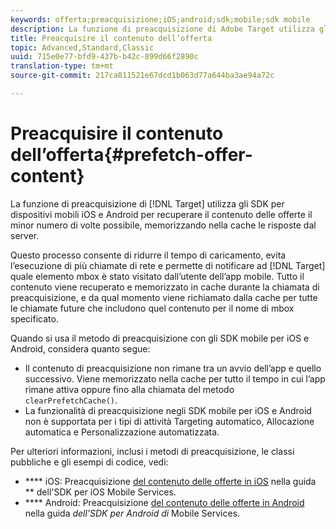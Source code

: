 ```yaml
---
keywords: offerta;preacquisizione;iOS;android;sdk;mobile;sdk mobile
description: La funzione di preacquisizione di Adobe Target utilizza gli SDK per dispositivi mobili iOS e Android per recuperare il contenuto delle offerte il minor numero di volte possibile, memorizzando nella cache le risposte dal server.
title: Preacquisire il contenuto dell’offerta
topic: Advanced,Standard,Classic
uuid: 715e0e77-bfd9-437b-b42c-899d66f2890c
translation-type: tm+mt
source-git-commit: 217ca811521e67dcd1b063d77a644ba3ae94a72c

---
```



# Preacquisire il contenuto dell’offerta{#prefetch-offer-content}

La funzione di preacquisizione di [!DNL Target] utilizza gli SDK per dispositivi mobili iOS e Android per recuperare il contenuto delle offerte il minor numero di volte possibile, memorizzando nella cache le risposte dal server.

Questo processo consente di ridurre il tempo di caricamento, evita l’esecuzione di più chiamate di rete e permette di notificare ad [!DNL Target] quale elemento mbox è stato visitato dall’utente dell’app mobile. Tutto il contenuto viene recuperato e memorizzato in cache durante la chiamata di preacquisizione, e da qual momento viene richiamato dalla cache per tutte le chiamate future che includono quel contenuto per il nome di mbox specificato.

Quando si usa il metodo di preacquisizione con gli SDK mobile per iOS e Android, considera quanto segue:

* Il contenuto di preacquisizione non rimane tra un avvio dell’app e quello successivo. Viene memorizzato nella cache per tutto il tempo in cui l’app rimane attiva oppure fino alla chiamata del metodo `clearPrefetchCache()`.
* La funzionalità di preacquisizione negli SDK mobile per iOS e Android non è supportata per i tipi di attività Targeting automatico, Allocazione automatica e Personalizzazione automatizzata.

Per ulteriori informazioni, inclusi i metodi di preacquisizione, le classi pubbliche e gli esempi di codice, vedi:

* **** iOS:  Preacquisizione [del contenuto delle offerte in iOS](https://docs.adobe.com/content/help/en/mobile-services/ios/target-ios/c-mob-target-prefetch-ios.html) nella guida ** dell'SDK per iOS Mobile Services.
* **** Android:  Preacquisizione [del contenuto delle offerte in Android](https://docs.adobe.com/content/help/en/mobile-services/android/target-android/c-mob-target-prefetch-android.html) nella guida *dell'SDK per Android di* Mobile Services.
